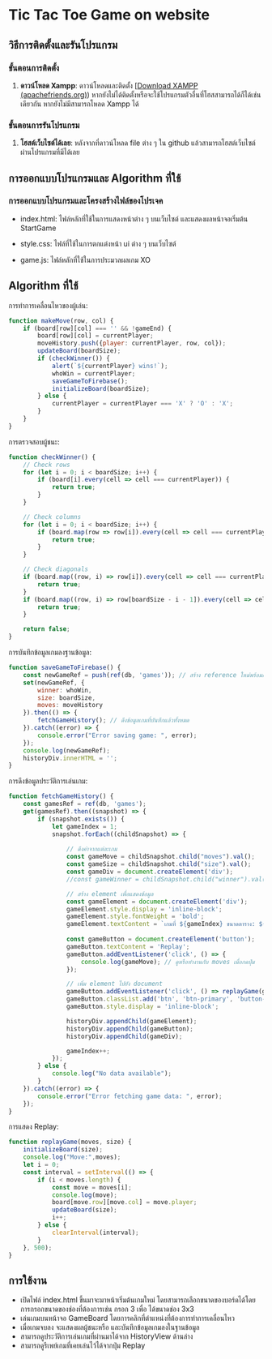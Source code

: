 # Tic Tac Toe Game on website

## วิธีการติดตั้งและรันโปรแกรม

### ขั้นตอนการติดตั้ง

1. **ดาวน์โหลด Xampp**:
    ดาวน์โหลดและติดตั้ง [[Download XAMPP (apachefriends.org)](https://www.apachefriends.org/download.html)) หากยังไม่ได้ติดตั้งหรือจะใช้โปรแกรมตัวอื่นที่โฮสสามารถได้ก็ได้เช่นเดียวกัน หากยังไม่มีสามารถโหลด Xampp ได้

### ขั้นตอนการรันโปรแกรม

1. **โฮสต์เว็บไซต์ได้เลย**:
   หลังจากที่ดาวน์โหลด file ต่าง ๆ ใน github แล้วสามารถโฮสต์เว็บไซต์ผ่านโปรแกรมที่มีได้เลย

## การออกแบบโปรแกรมและ Algorithm ที่ใช้

### การออกแบบโปรแกรมและโครงสร้างไฟล์ของโปรเจค

  * index.html: ไฟล์หลักที่ใช้ในการแสดงหน้าต่าง ๆ บนเว็บไซต์ และแสดงผลหน้าจอเริ่มต้น StartGame
    
  * style.css: ไฟล์ที่ใช้ในการตกแต่งหน้า ui ต่าง ๆ บนเว็บไซต์
    
  * game.js: ไฟล์หลักที่ใช้ในการประมวลผลเกม XO

## Algorithm ที่ใช้
  การทำการเคลื่อนไหวของผู้เล่น:
```js
function makeMove(row, col) {
    if (board[row][col] === '' && !gameEnd) {
        board[row][col] = currentPlayer;
        moveHistory.push({player: currentPlayer, row, col});
        updateBoard(boardSize);
        if (checkWinner()) {
            alert(`${currentPlayer} wins!`);
            whoWin = currentPlayer;
            saveGameToFirebase();
            initializeBoard(boardSize);
        } else {
            currentPlayer = currentPlayer === 'X' ? 'O' : 'X';
        }
    }
}
```

  การตรวจสอบผู้ชนะ:
```js
function checkWinner() {
    // Check rows
    for (let i = 0; i < boardSize; i++) {
        if (board[i].every(cell => cell === currentPlayer)) {
            return true;
        }
    }

    // Check columns
    for (let i = 0; i < boardSize; i++) {
        if (board.map(row => row[i]).every(cell => cell === currentPlayer)) {
            return true;
        }
    }

    // Check diagonals
    if (board.map((row, i) => row[i]).every(cell => cell === currentPlayer)) {
        return true;
    }
    if (board.map((row, i) => row[boardSize - i - 1]).every(cell => cell === currentPlayer)) {
        return true;
    }

    return false;
}
```
  การบันทึกข้อมูลเกมลงฐานข้อมูล:
```js
function saveGameToFirebase() {
    const newGameRef = push(ref(db, 'games')); // สร้าง reference ใหม่พร้อมกับ id ไม่ซ้ำ
    set(newGameRef, {
        winner: whoWin,
        size: boardSize,
        moves: moveHistory
    }).then(() => {
        fetchGameHistory(); // ดึงข้อมูลเกมที่บันทึกแล้วทั้งหมด
    }).catch((error) => {
        console.error("Error saving game: ", error);
    });
    console.log(newGameRef);
    historyDiv.innerHTML = '';
}
```
  การดึงข้อมูลประวัติการเล่นเกม:
```js
function fetchGameHistory() {
    const gamesRef = ref(db, 'games');
    get(gamesRef).then((snapshot) => {
        if (snapshot.exists()) {
            let gameIndex = 1;
            snapshot.forEach((childSnapshot) => {
                
                // ดึงค่าจากแต่ละเกม
                const gameMove = childSnapshot.child("moves").val();
                const gameSize = childSnapshot.child("size").val();
                const gameDiv = document.createElement('div');
                //const gameWinner = childSnapshot.child("winner").val();

                // สร้าง element เพื่อแสดงข้อมูล
                const gameElement = document.createElement('div');
                gameElement.style.display = 'inline-block';
                gameElement.style.fontWeight = 'bold';
                gameElement.textContent = `เกมที่ ${gameIndex} ขนาดตาราง: ${gameSize} x ${gameSize}`;
                
                const gameButton = document.createElement('button');
                gameButton.textContent = 'Replay';
                gameButton.addEventListener('click', () => {
                    console.log(gameMove); // ดูหรือทำงานกับ moves เมื่อกดปุ่ม
                });

                // เพิ่ม element ไปยัง document
                gameButton.addEventListener('click', () => replayGame(gameMove, gameSize));
                gameButton.classList.add('btn', 'btn-primary', 'button-history');
                gameButton.style.display = 'inline-block';

                historyDiv.appendChild(gameElement);
                historyDiv.appendChild(gameButton);
                historyDiv.appendChild(gameDiv);

                gameIndex++;
            });
        } else {
            console.log("No data available");
        }
    }).catch((error) => {
        console.error("Error fetching game data: ", error);
    });
}
```
  การแสดง Replay:
```js
function replayGame(moves, size) {
    initializeBoard(size);
    console.log("Move:",moves);
    let i = 0;
    const interval = setInterval(() => {
        if (i < moves.length) {
            const move = moves[i];
            console.log(move);
            board[move.row][move.col] = move.player;
            updateBoard(size);
            i++;
        } else {
            clearInterval(interval);
        }
    }, 500);
}
```

## การใช้งาน
* เปิดไฟล์ index.html ขึ้นมาจะมาหน้าเริ่มต้นเกมใหม่ โดยสามารถเลือกขนาดของบอร์ดได้โดยการกรอกขนาดของช่องที่ต้องการเช่น กรอก 3 เพื่อ ได้ขนาดช่อง 3x3
* เล่นเกมบนหน้าจอ GameBoard โดยการคลิกที่ตำแหน่งที่ต้องการทำการเคลื่อนไหว
* เมื่อเกมจบลง จะแสดงผลผู้ชนะหรือ และบันทึกข้อมูลเกมลงในฐานข้อมูล
* สามารถดูประวัติการเล่นเกมที่ผ่านมาได้จาก HistoryView ด้านล่าง
* สามารถดูรีเพย์เกมที่เคยเล่นไว้ได้จากปุ่ม Replay
